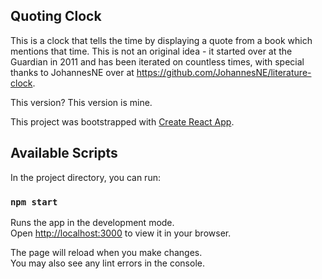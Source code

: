 ## Quoting Clock

This is a clock that tells the time by displaying a quote from a book which mentions that time. This is not an original idea - it started over at the Guardian in 2011 and has been iterated on countless times, with special thanks to JohannesNE over at https://github.com/JohannesNE/literature-clock.

This version? This version is mine.

This project was bootstrapped with [Create React App](https://github.com/facebook/create-react-app).

## Available Scripts

In the project directory, you can run:

### `npm start`

Runs the app in the development mode.\
Open [http://localhost:3000](http://localhost:3000) to view it in your browser.

The page will reload when you make changes.\
You may also see any lint errors in the console.
